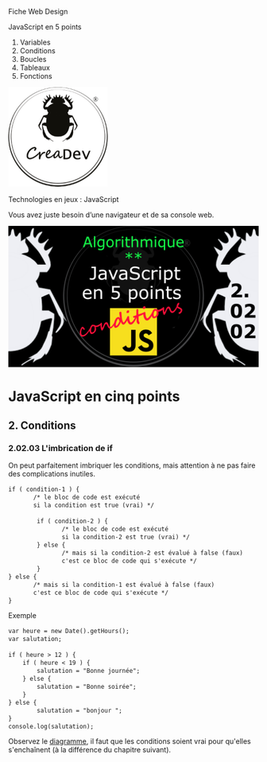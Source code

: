 Fiche Web Design

JavaScript en 5 points
1.  Variables
2.  Conditions
3.  Boucles
4.  Tableaux
5.  Fonctions

[![CreaDev](../images/logo-creadev-210207-R-200.png)](http://www.creadev.ninja/)

Technologies en jeux : JavaScript

Vous avez juste besoin d’une navigateur et de sa console web.

[![Le modulo en JavaScript](../images/JS-en-5-pts-02-02-02_else.png)](https://www.youtube.com/watch?v=W9KlTvff32s)

# JavaScript en cinq points
## 2. Conditions
### 2.02.03 L'imbrication de if

On peut parfaitement imbriquer les conditions, mais attention à ne pas faire des complications inutiles.

    if ( condition-1 ) {  
		   /* le bloc de code est exécuté 
           si la condition est true (vrai) */

			if ( condition-2 ) {  
				   /* le bloc de code est exécuté 
                   si la condition-2 est true (vrai) */
			} else {
				   /* mais si la condition-2 est évalué à false (faux) 
                   c'est ce bloc de code qui s'exécute */
			}
	} else {
		   /* mais si la condition-1 est évalué à false (faux) 
           c'est ce bloc de code qui s'exécute */
	}

Exemple

    var heure = new Date().getHours(); 
	var salutation;

	if ( heure > 12 ) {
		if ( heure < 19 ) {
			salutation = "Bonne journée";
		} else {
			salutation = "Bonne soirée";
		}
	} else {
			salutation = "bonjour ";
	}
	console.log(salutation);


Observez le [diagramme](../images/diagram/diagram-elseif-1.png), il faut que les conditions soient vrai pour qu'elles s'enchaînent (à la différence du chapitre suivant). 